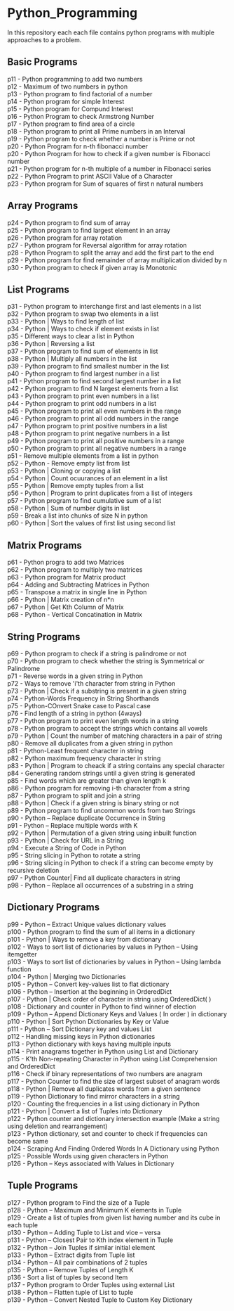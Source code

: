 # Python_Programming

In this repository each each file contains python programs with multiple approaches to a problem.

## Basic Programs

p11 - Python programming to add two numbers <br />
p12 - Maximum of two numbers in python <br />
p13 - Python program to find factorial of a number <br />
p14 - Python program for simple Interest <br />
p15 - Python program for Compund Interest <br />
p16 - Python Program to check Armstrong Number <br />
p17 - Python program to find area of a circle <br />
p18 - Python program to print all Prime numbers in an Interval <br />
p19 - Python program to check whether a number is Prime or not <br />
p20 - Python Program for n-th fibonacci number <br /> 
p20 - Python Program for how to check if a given number is Fibonacci number <br />
p21 - Python program for n-th multiple of a number in Fibonacci series <br />
p22 - Python Program to print ASCII Value of a Character <br />
p23 - Python program for Sum of squares of first n natural numbers <br />

## Array Programs

p24 - Python program to find sum of array <br />
p25 - Python program to find largest element in an array <br />
p26 - Python program for array rotation <br />
p27 - Python program for Reversal algorithm for array rotation <br />
p28 - Python Program to split the array and add the first part to the end <br />
p29 - Python program for find remainder of array multiplication divided by n <br />
p30 - Python program to check if given array is Monotonic <br />

## List Programs 

p31 - Python program to interchange first and last elements in a list <br />
p32 - Python program to swap two elements in a list <br />
p33 - Python | Ways to find length of list <br />
p34 - Python | Ways to check if element exists in list <br />
p35 - Different ways to clear a list in Python <br />
p36 - Python | Reversing a list <br />
p37 - Python program to find sum of elements in list <br />
p38 - Python | Multiply all numbers in the list <br />
p39 - Python program to find smallest number in the list <br />
p40 - Python program to find largest number in a list <br />
p41 - Python program to find second largest number in a list <br />
p42 - Python program to find N largest elements from a list <br />
p43 - Python program to print even numbers in a list <br />
p44 - Python program to print odd numbers in a list <br />
p45 - Python program to print all even numbers in the range <br />
p46 - Python program to print all odd numbers in the range <br />
p47 - Python program to print positive numbers in a list <br />
p48 - Python program to print negative numbers in a list <br />
p49 - Python program to print all positive numbers in a range <br />
p50 - Python program to print all negative numbers in a range <br />
p51 - Remove multiple elements from a list in python <br />
p52 - Python - Remove empty list from list <br />
p53 - Python | Cloning or copying a list <br />
p54 - Python | Count ocuurances of an element in a list <br />
p55 - Python | Remove empty tuples from a list <br />
p56 - Python | Program to print duplicates from a list of integers <br />
p57 - Python program to find cumulative sum of a list <br />
p58 - Python | Sum of number digits in list <br />
p59 - Break a list into chunks of size N in python <br />
p60 - Python | Sort the values of first list using second list <br />

## Matrix Programs

p61 - Python progra to add two Matrices <br />
p62 - Python program to multiply two matrices <br />
p63 - Python program for Matrix product <br />
p64 - Adding and Subtracting Matrices in Python <br />
p65 - Transpose a matrix in single line in Python <br />
p66 - Python | Matrix creation of n*n <br />
p67 - Python | Get Kth Column of Matrix <br />
p68 - Python - Vertical Concatination in Matrix <br />

## String Programs

p69 - Python program to check if a string is palindrome or not <br />
p70 - Python program to check whether the string is Symmetrical or Palindrome <br />
p71 - Reverse words in a given string in Python <br />
p72 - Ways to remove 'i'th character from string in Python <br />
p73 - Python | Check if a substring is present in a given string <br />
p74 - Python-Words Frequency in String Shorthands <br />
p75 - Python-COnvert Snake case to Pascal case <br />
p76 - Find length of a string in python (4ways) <br />
p77 - Python program to print even length words in a string <br />
p78 - Python program to accept the strings which contains all vowels <br />
p79 - Python | Count the number of matching characters in a pair of string <br />
p80 - Remove all duplicates from a given string in python <br />
p81 - Python-Least frequent character in string <br />
p82 - Python maximum frequency character in string <br />
p83 - Python | Program to cheack if a string contains any special character <br />
p84 - Generating random strings until a given string is generated <br />
p85 - Find words which are greater than given length k <br />
p86 - Python program for removing i-th character from a string <br />
p87 - Python program to split and join a string <br />
p88 - Python | Check if a given string is binary string or not <br />
p89 - Python program to find uncommon words from two Strings <br />
p90 - Python – Replace duplicate Occurrence in String <br />
p91 - Python – Replace multiple words with K <br />
p92 - Python | Permutation of a given string using inbuilt function <br />
p93 - Python | Check for URL in a String <br />
p94 - Execute a String of Code in Python <br />
p95 - String slicing in Python to rotate a string <br />
p96 - String slicing in Python to check if a string can become empty by recursive deletion <br />
p97 - Python Counter| Find all duplicate characters in string <br />
p98 - Python – Replace all occurrences of a substring in a string <br />

## Dictionary Programs

p99 - Python – Extract Unique values dictionary values <br />
p100 - Python program to find the sum of all items in a dictionary <br />
p101 - Python | Ways to remove a key from dictionary <br />
p102 - Ways to sort list of dictionaries by values in Python – Using itemgetter <br />
p103 - Ways to sort list of dictionaries by values in Python – Using lambda function <br />
p104 - Python | Merging two Dictionaries <br />
p105 - Python – Convert key-values list to flat dictionary <br />
p106 - Python – Insertion at the beginning in OrderedDict <br />
p107 - Python | Check order of character in string using OrderedDict( ) <br />
p108 - Dictionary and counter in Python to find winner of election <br />
p109 - Python – Append Dictionary Keys and Values ( In order ) in dictionary <br />
p110 - Python | Sort Python Dictionaries by Key or Value <br />
p111 - Python – Sort Dictionary key and values List <br />
p112 - Handling missing keys in Python dictionaries <br />
p113 - Python dictionary with keys having multiple inputs <br />
p114 - Print anagrams together in Python using List and Dictionary <br />
p115 - K’th Non-repeating Character in Python using List Comprehension and OrderedDict <br />
p116 - Check if binary representations of two numbers are anagram <br />
p117 - Python Counter to find the size of largest subset of anagram words <br />
p118 - Python | Remove all duplicates words from a given sentence <br />
p119 - Python Dictionary to find mirror characters in a string <br />
p120 - Counting the frequencies in a list using dictionary in Python <br />
p121 - Python | Convert a list of Tuples into Dictionary <br />
p122 - Python counter and dictionary intersection example (Make a string using deletion and rearrangement) <br />
p123 - Python dictionary, set and counter to check if frequencies can become same <br />
p124 - Scraping And Finding Ordered Words In A Dictionary using Python <br />
p125 - Possible Words using given characters in Python <br />
p126 - Python – Keys associated with Values in Dictionary <br />

## Tuple Programs

p127 - Python program to Find the size of a Tuple <br />
p128 - Python – Maximum and Minimum K elements in Tuple <br />
p129 - Create a list of tuples from given list having number and its cube in each tuple <br />
p130 - Python – Adding Tuple to List and vice – versa <br />
p131 - Python – Closest Pair to Kth index element in Tuple <br />
p132 - Python – Join Tuples if similar initial element <br />
p133 - Python – Extract digits from Tuple list <br />
p134 - Python – All pair combinations of 2 tuples <br />
p135 - Python – Remove Tuples of Length K <br />
p136 - Sort a list of tuples by second Item <br />
p137 - Python program to Order Tuples using external List <br />
p138 - Python – Flatten tuple of List to tuple <br />
p139 - Python – Convert Nested Tuple to Custom Key Dictionary <br />


